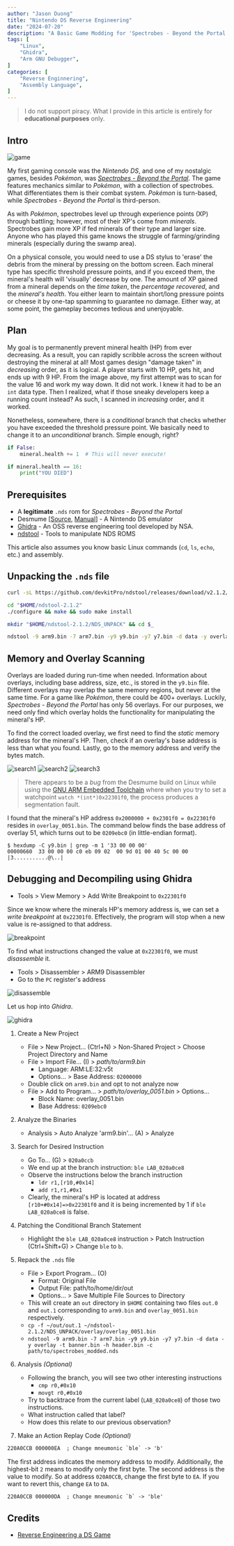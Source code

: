 ```yaml
---
author: "Jason Duong"
title: "Nintendo DS Reverse Engineering"
date: "2024-07-20"
description: "A Basic Game Modding for 'Spectrobes - Beyond the Portal'"
tags: [
    "Linux",
    "Ghidra",
    "Arm GNU Debugger",
]
categories: [
    "Reverse Enginnering",
    "Assembly Language",
]
---
```


>I do not support piracy. What I provide in this article is entirely for __educational purposes__ only.

## Intro

<img src="https://raw.githubusercontent.com/jasonduong11/portme/main/static/images/game.png" alt="game">

My first gaming console was the _Nintendo DS_, and one of my nostalgic games, besides _Pokémon_, was [_Spectrobes - Beyond the Portal_](https://spectrobes.fandom.com/wiki/Spectrobes_Beyond_the_Portals).
The game features mechanics similar to _Pokémon_, with a collection of spectrobes. What differentiates them is their combat system. _Pokémon_ is turn-based, while _Spectrobes - Beyond the Portal_ is third-person.

As with _Pokémon_, spectrobes level up through experience points (XP) through battling; however, most of their XP's come from _minerals_. Spectrobes gain more XP if fed minerals of their type and larger size. Anyone who has played this game knows the struggle of farming/grinding minerals (especially during the swamp area).

On a physical console, you would need to use a DS stylus to 'erase' the debris from the mineral by pressing on the bottom screen. Each mineral type has specific threshold pressure points, and if you exceed them, the mineral's health will 'visually' decrease by one. The amount of XP gained from a mineral depends on the _time taken_, the _percentage recovered_, and the _mineral's health_. You either learn to maintain short/long pressure points or cheese it by one-tap spamming to guarantee no damage. Either way, at some point, the gameplay becomes tedious and unenjoyable.

## Plan

My goal is to permanently prevent mineral health (HP) from ever decreasing. As a result, you can rapidly scribble across the screen without destroying the mineral at all! Most games design "damage taken" in _decreasing_ order, as it is logical. A player starts with 10 HP, gets hit, and ends up with 9 HP. From the image above, my first attempt was to scan for the value 16 and work my way down. It did not work. I knew it had to be an `int` data type. Then I realized, what if those sneaky developers keep a running count instead? As such, I scanned in _increasing_ order, and it worked.

Nonetheless, somewhere, there is a _conditional_ branch that checks whether you have exceeded the threshold pressure point. We basically need to change it to an _unconditional_ branch. Simple enough, right?

```python
if False:
    mineral.health += 1  # This will never execute!

if mineral.health == 16:
    print("YOU DIED")
```

## Prerequisites

- A __legitimate__ `.nds` rom for _Spectrobes - Beyond the Portal_
- Desmume [[Source](https://github.com/TASEmulators/desmume/releases/tag/release_0_9_13), [Manual](https://wiki.desmume.org/index.php?title=Installing_DeSmuME_from_source_on_Linux)] - A Nintendo DS emulator
- [Ghidra](https://github.com/NationalSecurityAgency/ghidra/releases/latest) - An OSS reverse engineering tool developed by NSA.
- [ndstool](https://github.com/devkitPro/ndstool/releases/tag/v2.1.2) - Tools to manipulate NDS ROMS

This article also assumes you know basic Linux commands (`cd`, `ls`, `echo`, etc.) and assembly.

## Unpacking the `.nds` file

```bash
curl -sL https://github.com/devkitPro/ndstool/releases/download/v2.1.2/ndstool-2.1.2.tar.bz2 | tar xvjf - -C $HOME

cd "$HOME/ndstool-2.1.2"
./configure && make && sudo make install

mkdir "$HOME/ndstool-2.1.2/NDS_UNPACK" && cd $_

ndstool -9 arm9.bin -7 arm7.bin -y9 y9.bin -y7 y7.bin -d data -y overlay -t banner.bin -h header.bin -x path/to/spectrobes.nds
```

## Memory and Overlay Scanning

Overlays are loaded during run-time when needed. Information about overlays, including base address, size, etc., is stored in the `y9.bin` file. Different overlays may overlap the same memory regions, but never at the same time. For a game like _Pokémon_, there could be 400+ overlays. Luckily, _Spectrobes - Beyond the Portal_ has only 56 overlays. For our purposes, we need only find which overlay holds the functionality for manipulating the mineral's HP.

To find the correct loaded overlay, we first need to find the _static_ memory address for the mineral's HP. Then, check if an overlay's base address is less than what you found. Lastly, go to the memory address and verify the bytes match.

![search1](https://raw.githubusercontent.com/jasonduong11/portme/main/static/images/search1.png) ![search2](https://raw.githubusercontent.com/jasonduong11/portme/main/static/images/search2.png) ![search3](https://raw.githubusercontent.com/jasonduong11/portme/main/static/images/search3.png)

>There appears to be a _bug_ from the Desmume build on Linux while using the [GNU ARM Embedded Toolchain](https://developer.arm.com/downloads/-/gnu-rm) where when you try to set a watchpoint `watch *(int*)0x22301f0`, the process produces a segmentation fault.

I found that the mineral's HP address `0x2000000 + 0x2301f0 = 0x22301f0` resides in `overlay_0051.bin`. The command below finds the base address of overlay 51, which turns out to be `0209ebc0` (in little-endian format).

```text
$ hexdump -C y9.bin | grep -m 1 '33 00 00 00'
00000660  33 00 00 00 c0 eb 09 02  00 9d 01 00 40 5c 00 00  |3...........@\..|
```

## Debugging and Decompiling using Ghidra

- Tools > View Memory > Add Write Breakpoint to `0x22301f0`

Since we know where the minerals HP's memory address is, we can set a _write breakpoint_ at  `0x22301f0`. Effectively, the program will stop when a new value is re-assigned to that address.

![breakpoint](https://raw.githubusercontent.com/jasonduong11/portme/main/static/images/breakpoint.png)

To find what instructions changed the value at `0x22301f0`, we must _disassemble_ it.

- Tools > Disassembler > ARM9 Disassembler
- Go to the `PC` register's address

![disassemble](https://raw.githubusercontent.com/jasonduong11/portme/main/static/images/disassemble.png)

Let us hop into _Ghidra_.

![ghidra](https://raw.githubusercontent.com/jasonduong11/portme/main/static/images/ghidra.png)

1. Create a New Project
    - File > New Project... (Ctrl+N) > Non-Shared Project > Choose Project Directory and Name
    - File > Import File... (I) > _path/to/arm9.bin_
        - Language: ARM:LE:32:v5t
        - Options... > Base Address: `02000000`
    - Double click on `arm9.bin` and opt to not analyze now
    - File > Add to Program... > _path/to/overlay_0051.bin_ > Options...
        - Block Name: overlay_0051.bin
        - Base Address: `0209ebc0`

2. Analyze the Binaries
    - Analysis > Auto Analyze 'arm9.bin'... (A) > Analyze

3. Search for Desired Instruction
    - Go To... (G) > `020a0ccb`
    - We end up at the branch instruction: `ble LAB_020a0ce8`
    - Observe the instructions below the branch instruction
        - `ldr r1,[r10,#0x14]`
        - `add r1,r1,#0x1`
    - Clearly, the mineral's HP is located at address `[r10+#0x14]=>0x22301f0` and it is being incremented by 1 if `ble LAB_020a0ce8` is false.

4. Patching the Conditional Branch Statement
    - Highlight the `ble LAB_020a0ce8` instruction > Patch Instruction (Ctrl+Shift+G) > Change `ble` to `b`.

5. Repack the `.nds` file
    - File > Export Program... (O)
        - Format: Original File
        - Output File: path/to/home/dir/out
        - Options... > Save Multiple File Sources to Directory
    - This will create an `out` directory in `$HOME` containing two files `out.0` and `out.1` corresponding to `arm9.bin` and `overlay_0051.bin` respectively.
    - `cp -f ~/out/out.1 ~/ndstool-2.1.2/NDS_UNPACK/overlay/overlay_0051.bin`
    - `ndstool -9 arm9.bin -7 arm7.bin -y9 y9.bin -y7 y7.bin -d data -y overlay -t banner.bin -h header.bin -c path/to/spectrobes_modded.nds`

6. Analysis _(Optional)_
    - Following the branch, you will see two other interesting instructions
        - `cmp r0,#0x10`
        - `movgt r0,#0x10`
    - Try to backtrace from the current label (`LAB_020a0ce8`) of those two instructions.
    - What instruction called that label?
    - How does this relate to our previous observation?

7. Make an Action Replay Code _(Optional)_

```txt
220A0CCB 000000EA  ; Change mneumonic `ble` -> 'b'
```

The first address indicates the memory address to modify. Additionally, the highest-bit `2` means to modify only the first byte. The second address is the value to modify. So at address `020A0CCB`, change the first byte to `EA`. If you want to revert this, change `EA` to `DA`.

```txt
220A0CCB 000000DA  ; Change mneumonic `b` -> 'ble'
```

## Credits

- [Reverse Engineering a DS Game](https://www.starcubelabs.com/reverse-engineering-ds/)
